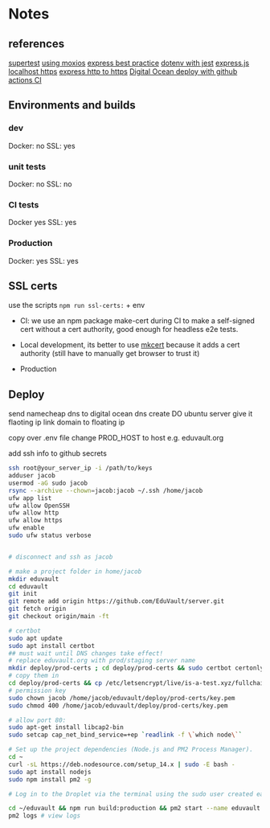 # Notes

## references

[supertest](https://github.com/visionmedia/supertest#readme)
[using moxios](https://codewithhugo.com/testing-an-express-app-with-supertest-moxios-and-jest/)
[express best practice](http://expressjs.com/en/advanced/best-practice-performance.html)
[dotenv with jest](https://tekloon.dev/using-dotenv-with-jest)
[express.js](http://expressjs.com/en/)
[localhost https](https://medium.com/@nitinpatel_20236/how-to-create-an-https-server-on-localhost-using-express-366435d61f28)
[express http to https](https://stackoverflow.com/a/65551891/12662244)
[Digital Ocean deploy with github actions CI](https://codememoirs.com/automatic-deployment-digitalocean-github-actions/)

## Environments and builds

### dev

Docker: no
SSL: yes

### unit tests

Docker: no
SSL: no

### CI tests

Docker yes
SSL: yes

### Production

Docker: yes
SSL: yes

## SSL certs

use the scripts `npm run ssl-certs:` + env

- CI:
  we use an npm package make-cert during CI to make a self-signed cert without a cert authority, good enough for headless e2e tests.

- Local development, its better to use [mkcert](https://github.com/FiloSottile/mkcert/) because it adds a cert authority (still have to manually get browser to trust it)

- Production

## Deploy

send namecheap dns to digital ocean dns
create DO ubuntu server
give it flaoting ip
link domain to floating ip

copy over .env file
change PROD_HOST to host e.g. eduvault.org

add ssh info to github secrets

```bash
ssh root@your_server_ip -i /path/to/keys
adduser jacob
usermod -aG sudo jacob
rsync --archive --chown=jacob:jacob ~/.ssh /home/jacob
ufw app list
ufw allow OpenSSH
ufw allow http
ufw allow https
ufw enable
sudo ufw status verbose


# disconnect and ssh as jacob
```

```bash
# make a project folder in home/jacob
mkdir eduvault
cd eduvault
git init
git remote add origin https://github.com/EduVault/server.git
git fetch origin
git checkout origin/main -ft

# certbot
sudo apt update
sudo apt install certbot
## must wait until DNS changes take effect!
# replace eduvault.org with prod/staging server name
mkdir deploy/prod-certs ; cd deploy/prod-certs && sudo certbot certonly --standalone -d eduvault.org<domain>
# copy them in
cd deploy/prod-certs && cp /etc/letsencrypt/live/is-a-test.xyz/fullchain.pem cert.pem && cp /etc/letsencrypt/live/is-a-test.xyz/privkey.pem key.pem
# permission key
sudo chown jacob /home/jacob/eduvault/deploy/prod-certs/key.pem
sudo chmod 400 /home/jacob/eduvault/deploy/prod-certs/key.pem

# allow port 80:
sudo apt-get install libcap2-bin
sudo setcap cap_net_bind_service=+ep `readlink -f \`which node\``

# Set up the project dependencies (Node.js and PM2 Process Manager).
cd ~
curl -sL https://deb.nodesource.com/setup_14.x | sudo -E bash -
sudo apt install nodejs
sudo npm install pm2 -g

# Log in to the Droplet via the terminal using the sudo user created earlier, navigate to the project root directory and start the application using the PM2 process manager.

cd ~/eduvault && npm run build:production && pm2 start --name eduvault npm -- run start
pm2 logs # view logs
```

